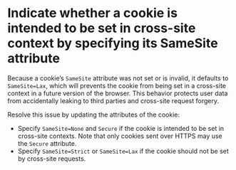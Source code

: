# Indicate whether a cookie is intended to be set in cross-site context by specifying its SameSite attribute

Because a cookie’s `SameSite` attribute was not set or is invalid, it defaults to `SameSite=Lax`,
which will prevents the cookie from being set in a cross-site context in a future version of the browser.
This behavior protects user data from accidentally leaking to third parties and cross-site request forgery.

Resolve this issue by updating the attributes of the cookie:
* Specify `SameSite=None` and `Secure` if the cookie is intended to be set in cross-site contexts. Note that only cookies sent over HTTPS may use the `Secure` attribute.
* Specify `SameSite=Strict` or `SameSite=Lax` if the cookie should not be set by cross-site requests.

